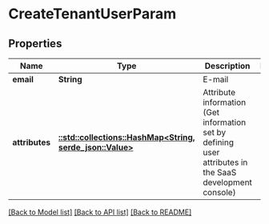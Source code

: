 # CreateTenantUserParam

## Properties

Name | Type | Description | Notes
------------ | ------------- | ------------- | -------------
**email** | **String** | E-mail | 
**attributes** | [**::std::collections::HashMap<String, serde_json::Value>**](serde_json::Value.md) | Attribute information (Get information set by defining user attributes in the SaaS development console)  | 

[[Back to Model list]](../README.md#documentation-for-models) [[Back to API list]](../README.md#documentation-for-api-endpoints) [[Back to README]](../README.md)


